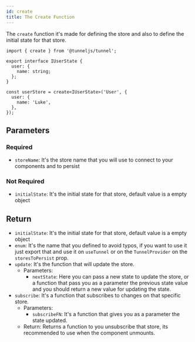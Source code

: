 ```yaml
---
id: create
title: The Create Function
---
```


The `create` function it's made for defining the store and also to define the initial state for that store.

```tsx
import { create } from '@tunneljs/tunnel';

export interface IUserState {
  user: {
    name: string;
  };
}

const userStore = create<IUserState>('User', {
  user: {
    name: 'Luke',
  },
});
```

## Parameters

### Required

- `storeName`: It's the store name that you will use to connect to your components and to persist

### Not Required

- `initialState`: It's the initial state for that store, default value is a empty object

## Return

- `initialState`: It's the initial state for that store, default value is a empty object
- `enum`: It's the name that you defined to avoid typos, if you want to use it just export that and use it on `useTunnel` or on the `TunnelProvider` on the `storesToPersist` prop.
- `update`: It's the function that will update the store.
  - Parameters:
    - `nextState`: Here you can pass a new state to update the store, or a function that pass you as a parameter the previous state value and you should return a new value for updating the state.
- `subscribe`: It's a function that subscribes to changes on that specific store.
  - Parameters:
    - `subscribeFN`: It's a function that gives you as a parameter the state updated.
  - Return: Returns a function to you unsubscribe that store, its recommended to use when the component unmounts.
